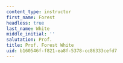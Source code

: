 ```yaml
---
content_type: instructor
first_name: Forest
headless: true
last_name: White
middle_initial: ''
salutation: Prof.
title: Prof. Forest White
uid: b160546f-f821-ea8f-5378-cc86333cefd7
---
```

